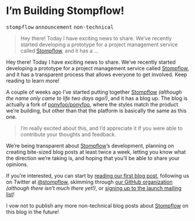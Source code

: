<h1>I&#x2019;m Building Stompflow!</h1>

<p><kbd>stompflow</kbd> <kbd>announcement</kbd> <kbd>non-technical</kbd></p>

<blockquote><p>Hey there! Today I have exciting news to share. We&#x2019;ve recently started developing a prototype for a project management service called <a href="http://stompflow.com/" target="_blank">Stompflow</a>, and it has a &#x2026;</p></blockquote>

<div><p>Hey there! Today I have exciting news to share. We&#x2019;ve recently started developing a prototype for a project management service called <a href="http://stompflow.com/" target="_blank">Stompflow</a>, and it has a transparent process that allows everyone to get involved. Keep reading to learn more!</p></div>

<div></div>

<div><p>A couple of weeks ago I&#x2019;ve started putting together <a href="http://stompflow.com/" target="_blank">Stompflow</a> <em>(although the name only came to life two days ago!)</em>, and it has a blog up. The blog is actually a fork of <a href="https://github.com/ponyfoo/ponyfoo" target="_blank">ponyfoo/ponyfoo</a>, where the styles match the product we&#x2019;re building, but other than that the platform is basically the same as this one.</p> <blockquote> <p>I&#x2019;m really excited about this, and I&#x2019;d appreciate it if you were able to contribute your thoughts and feedback.</p> </blockquote></div>

<div><p>We&#x2019;re being transparent about <a href="http://stompflow.com/" target="_blank" aria-label="Stompflow is a hassle-free project management service">Stompflow</a>&#x2019;s development, planning on creating bite-sized blog posts at least twice a week, letting you know what the direction we&#x2019;re taking is, and hoping that you&#x2019;ll be able to share your opinions.</p> <p>If you&#x2019;re interested, you can start by <a href="http://blog.stompflow.com/articles/stompflow-begins" target="_blank" aria-label="Stompflow Begins">reading our first blog post</a>, following us on Twitter at <a href="https://twitter.com/stompflow" target="_blank" aria-label="@stompflow on Twitter">@stompflow</a>, skimming through <a href="https://github.com/stompflow" target="_blank" aria-label="stompflow on GitHub">our GitHub organization</a> <em>(although there isn&#x2019;t much there yet!)</em>, or <a href="http://stompflow.com/" target="_blank" aria-label="Stompflow is a hassle-free project management service">signing up to the launch mailing list</a>!</p> <p>I vow not to publish any more non-technical blog posts about <a href="http://stompflow.com/" target="_blank" aria-label="Stompflow is a hassle-free project management service">Stompflow</a> on this blog in the future!</p></div>
